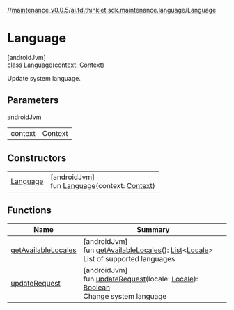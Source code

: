 //[maintenance_v0.0.5](../../../index.md)/[ai.fd.thinklet.sdk.maintenance.language](../index.md)/[Language](index.md)

# Language

[androidJvm]\
class [Language](index.md)(context: [Context](https://developer.android.com/reference/kotlin/android/content/Context.html))

Update system language.

## Parameters

androidJvm

| | |
|---|---|
| context | Context |

## Constructors

| | |
|---|---|
| [Language](-language.md) | [androidJvm]<br>fun [Language](-language.md)(context: [Context](https://developer.android.com/reference/kotlin/android/content/Context.html)) |

## Functions

| Name | Summary |
|---|---|
| [getAvailableLocales](get-available-locales.md) | [androidJvm]<br>fun [getAvailableLocales](get-available-locales.md)(): [List](https://kotlinlang.org/api/latest/jvm/stdlib/kotlin.collections/-list/index.html)&lt;[Locale](https://developer.android.com/reference/kotlin/java/util/Locale.html)&gt;<br>List of supported languages |
| [updateRequest](update-request.md) | [androidJvm]<br>fun [updateRequest](update-request.md)(locale: [Locale](https://developer.android.com/reference/kotlin/java/util/Locale.html)): [Boolean](https://kotlinlang.org/api/latest/jvm/stdlib/kotlin/-boolean/index.html)<br>Change system language |
